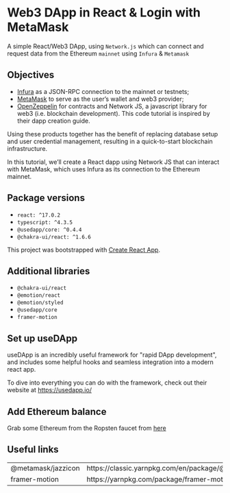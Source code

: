 # Web3 DApp in React & Login with MetaMask

A simple React/Web3 DApp, using `Network.js` which can connect and 
request data from the Ethereum `mainnet` using `Infura` & `Metamask`

## Objectives

* [Infura](https://infura.io/) as a JSON-RPC connection to the mainnet or testnets;
* [MetaMask](https://metamask.io/) to serve as the user’s wallet and web3 provider;
* [OpenZeppelin](https://openzeppelin.com/) for contracts and Network JS, a javascript library for web3 (i.e. blockchain development). 
This code tutorial is inspired by their dapp creation guide.


Using these products together has the benefit of replacing database setup and 
user credential management, resulting in a quick-to-start blockchain 
infrastructure. 

In this tutorial, we’ll create a React dapp using Network JS that can 
interact with MetaMask, which uses Infura as its connection to the Ethereum 
mainnet.

## Package versions

* `react: ^17.0.2`
* `typescript: ^4.3.5`
* `@usedapp/core: ^0.4.4`
* `@chakra-ui/react: ^1.6.6`

This project was bootstrapped with [Create React App](https://github.com/facebook/create-react-app).



## Additional libraries 

* `@chakra-ui/react`
* `@emotion/react`
* `@emotion/styled`
* `@usedapp/core`
* `framer-motion`

## Set up useDApp

useDApp is an incredibly useful framework for "rapid DApp development", and includes some helpful hooks and seamless integration into a modern react app.

To dive into everything you can do with the framework, check out their website at https://usedapp.io/ 


## Add Ethereum balance
Grab some Ethereum from the Ropsten faucet from [here](https://faucet.ropsten.be)


## Useful links

<table>
<tr>
    <td>@metamask/jazzicon</td>
    <td>https://classic.yarnpkg.com/en/package/@metamask/jazzicon</td>
</tr>
<tr>
    <td>framer-motion</td>
    <td>https://yarnpkg.com/package/framer-motion</td>
</tr>
</table>




